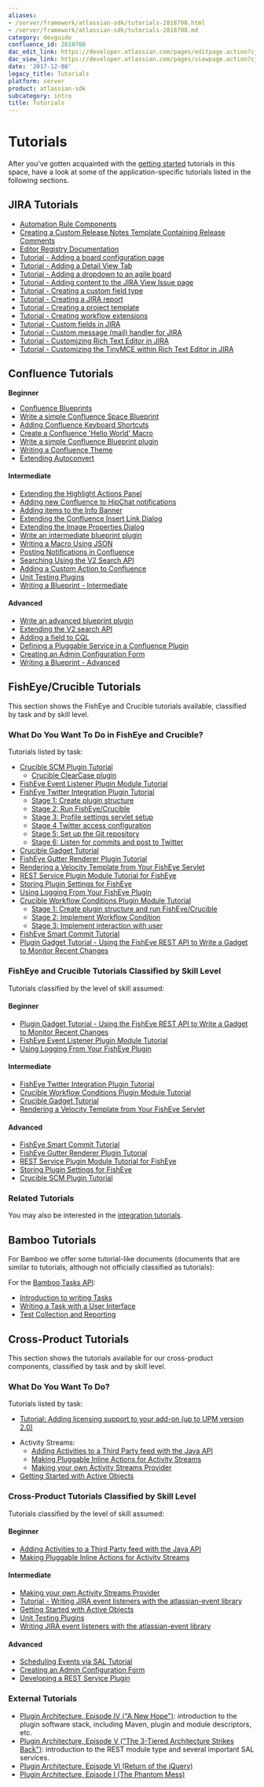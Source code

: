```yaml
---
aliases:
- /server/framework/atlassian-sdk/tutorials-2818708.html
- /server/framework/atlassian-sdk/tutorials-2818708.md
category: devguide
confluence_id: 2818708
dac_edit_link: https://developer.atlassian.com/pages/editpage.action?cjm=wozere&pageId=2818708
dac_view_link: https://developer.atlassian.com/pages/viewpage.action?cjm=wozere&pageId=2818708
date: '2017-12-08'
legacy_title: Tutorials
platform: server
product: atlassian-sdk
subcategory: intro
title: Tutorials
---
```

# Tutorials

After you've gotten acquainted with the [getting started](/server/framework/atlassian-sdk/set-up-the-atlassian-plugin-sdk-and-build-a-project) tutorials in this space, have a look at some of the application-specific tutorials listed in the following sections.

## JIRA Tutorials

-   [Automation Rule Components](https://developer.atlassian.com/display/JIRADEV/Automation+Rule+Components)
-   [Creating a Custom Release Notes Template Containing Release Comments](https://developer.atlassian.com/display/JIRADEV/Creating+a+Custom+Release+Notes+Template+Containing+Release+Comments)
-   [Editor Registry Documentation](https://developer.atlassian.com/display/JIRADEV/Editor+Registry+Documentation)
-   [Tutorial - Adding a board configuration page](https://developer.atlassian.com/display/JIRADEV/Tutorial+-+Adding+a+board+configuration+page)
-   [Tutorial - Adding a Detail View Tab](https://developer.atlassian.com/display/JIRADEV/Tutorial+-+Adding+a+Detail+View+Tab)
-   [Tutorial - Adding a dropdown to an agile board](https://developer.atlassian.com/display/JIRADEV/Tutorial+-+Adding+a+dropdown+to+an+agile+board)
-   [Tutorial - Adding content to the JIRA View Issue page](https://developer.atlassian.com/display/JIRADEV/Tutorial+-+Adding+content+to+the+JIRA+View+Issue+page)
-   [Tutorial - Creating a custom field type](https://developer.atlassian.com/display/JIRADEV/Tutorial+-+Creating+a+custom+field+type)
-   [Tutorial - Creating a JIRA report](https://developer.atlassian.com/display/JIRADEV/Tutorial+-+Creating+a+JIRA+report)
-   [Tutorial - Creating a project template](https://developer.atlassian.com/display/JIRADEV/Tutorial+-+Creating+a+project+template)
-   [Tutorial - Creating workflow extensions](https://developer.atlassian.com/display/JIRADEV/Tutorial+-+Creating+workflow+extensions)
-   [Tutorial - Custom fields in JIRA](https://developer.atlassian.com/display/JIRADEV/Tutorial+-+Custom+fields+in+JIRA)
-   [Tutorial - Custom message (mail) handler for JIRA](https://developer.atlassian.com/display/JIRADEV/Tutorial+-+Custom+message+%28mail%29+handler+for+JIRA)
-   [Tutorial - Customizing Rich Text Editor in JIRA](https://developer.atlassian.com/display/JIRADEV/Tutorial+-+Customizing+Rich+Text+Editor+in+JIRA)
-   [Tutorial - Customizing the TinyMCE within Rich Text Editor in JIRA](https://developer.atlassian.com/display/JIRADEV/Tutorial+-+Customizing+the+TinyMCE+within+Rich+Text+Editor+in+JIRA)

## Confluence Tutorials

**Beginner**

-   [Confluence Blueprints](https://developer.atlassian.com/display/CONFDEV/Confluence+Blueprints)
-   [Write a simple Confluence Space Blueprint](https://developer.atlassian.com/display/CONFDEV/Write+a+simple+Confluence+Space+Blueprint)
-   [Adding Confluence Keyboard Shortcuts](https://developer.atlassian.com/display/CONFDEV/Adding+Confluence+Keyboard+Shortcuts)
-   [Create a Confluence 'Hello World' Macro](/server/framework/atlassian-sdk/create-a-confluence-hello-world-macro)
-   [Write a simple Confluence Blueprint plugin](https://developer.atlassian.com/display/CONFDEV/Write+a+simple+Confluence+Blueprint+plugin)
-   [Writing a Confluence Theme](https://developer.atlassian.com/display/CONFDEV/Writing+a+Confluence+Theme)
-   [Extending Autoconvert](https://developer.atlassian.com/display/CONFDEV/Extending+Autoconvert)

#### Intermediate

-   [Extending the Highlight Actions Panel](https://developer.atlassian.com/display/CONFDEV/Extending+the+Highlight+Actions+Panel)
-   [Adding new Confluence to HipChat notifications](https://developer.atlassian.com/display/CONFDEV/Adding+new+Confluence+to+HipChat+notifications)
-   [Adding items to the Info Banner](https://developer.atlassian.com/display/CONFDEV/Adding+items+to+the+Info+Banner)
-   [Extending the Confluence Insert Link Dialog](https://developer.atlassian.com/display/CONFDEV/Extending+the+Confluence+Insert+Link+Dialog)
-   [Extending the Image Properties Dialog](https://developer.atlassian.com/display/CONFDEV/Extending+the+Image+Properties+Dialog)
-   [Write an intermediate blueprint plugin](https://developer.atlassian.com/display/CONFDEV/Write+an+intermediate+blueprint+plugin)
-   [Writing a Macro Using JSON](https://developer.atlassian.com/display/CONFDEV/Writing+a+Macro+Using+JSON)
-   [Posting Notifications in Confluence](https://developer.atlassian.com/display/CONFDEV/Posting+Notifications+in+Confluence)
-   [Searching Using the V2 Search API](https://developer.atlassian.com/display/CONFDEV/Searching+Using+the+V2+Search+API)
-   [Adding a Custom Action to Confluence](https://developer.atlassian.com/display/CONFDEV/Adding+a+Custom+Action+to+Confluence)
-   [Unit Testing Plugins](https://developer.atlassian.com/display/CONFDEV/Unit+Testing+Plugins)
-   [Writing a Blueprint - Intermediate](https://developer.atlassian.com/display/CONFDEV/Writing+a+Blueprint+-+Intermediate)

#### Advanced

-   [Write an advanced blueprint plugin](https://developer.atlassian.com/display/CONFDEV/Write+an+advanced+blueprint+plugin)
-   [Extending the V2 search API](https://developer.atlassian.com/display/CONFDEV/Extending+the+V2+search+API)
-   [Adding a field to CQL](https://developer.atlassian.com/display/CONFDEV/Adding+a+field+to+CQL)
-   [Defining a Pluggable Service in a Confluence Plugin](https://developer.atlassian.com/display/CONFDEV/Defining+a+Pluggable+Service+in+a+Confluence+Plugin)
-   [Creating an Admin Configuration Form](/server/framework/atlassian-sdk/creating-an-admin-configuration-form)
-   [Writing a Blueprint - Advanced](https://developer.atlassian.com/display/CONFDEV/Writing+a+Blueprint+-+Advanced)

## FishEye/Crucible Tutorials

This section shows the FishEye and Crucible tutorials available, classified by task and by skill level.

### What Do You Want To Do in FishEye and Crucible?

Tutorials listed by task:

-   [Crucible SCM Plugin Tutorial](https://developer.atlassian.com/display/FECRUDEV/Crucible+SCM+Plugin+Tutorial)
    -   [Crucible ClearCase plugin](https://developer.atlassian.com/display/FECRUDEV/Crucible+ClearCase+plugin)
-   [FishEye Event Listener Plugin Module Tutorial](https://developer.atlassian.com/display/FECRUDEV/FishEye+Event+Listener+Plugin+Module+Tutorial)
-   [FishEye Twitter Integration Plugin Tutorial](https://developer.atlassian.com/display/FECRUDEV/FishEye+Twitter+Integration+Plugin+Tutorial)
    -   [Stage 1: Create plugin structure](https://developer.atlassian.com/display/FECRUDEV/Stage+1%3A+Create+plugin+structure)
    -   [Stage 2: Run FishEye/Crucible](https://developer.atlassian.com/pages/viewpage.action?pageId=37225303)
    -   [Stage 3: Profile settings servlet setup](https://developer.atlassian.com/display/FECRUDEV/Stage+3%3A+Profile+settings+servlet+setup)
    -   [Stage 4 Twitter access configuration](https://developer.atlassian.com/display/FECRUDEV/Stage+4+Twitter+access+configuration)
    -   [Stage 5: Set up the Git repository](https://developer.atlassian.com/display/FECRUDEV/Stage+5%3A+Set+up+the+Git+repository)
    -   [Stage 6: Listen for commits and post to Twitter](https://developer.atlassian.com/display/FECRUDEV/Stage+6%3A+Listen+for+commits+and+post+to+Twitter)
-   [Crucible Gadget Tutorial](https://developer.atlassian.com/display/FECRUDEV/Crucible+Gadget+Tutorial)
-   [FishEye Gutter Renderer Plugin Tutorial](https://developer.atlassian.com/display/FECRUDEV/FishEye+Gutter+Renderer+Plugin+Tutorial)
-   [Rendering a Velocity Template from Your FishEye Servlet](https://developer.atlassian.com/display/FECRUDEV/Rendering+a+Velocity+Template+from+Your+FishEye+Servlet)
-   [REST Service Plugin Module Tutorial for FishEye](https://developer.atlassian.com/display/FECRUDEV/REST+Service+Plugin+Module+Tutorial+for+FishEye)
-   [Storing Plugin Settings for FishEye](https://developer.atlassian.com/display/FECRUDEV/Storing+Plugin+Settings+for+FishEye)
-   [Using Logging From Your FishEye Plugin](https://developer.atlassian.com/display/FECRUDEV/Using+Logging+From+Your+FishEye+Plugin)
-   [Crucible Workflow Conditions Plugin Module Tutorial](https://developer.atlassian.com/display/FECRUDEV/Crucible+Workflow+Conditions+Plugin+Module+Tutorial)
    -   [Stage 1: Create plugin structure and run FishEye/Crucible](https://developer.atlassian.com/pages/viewpage.action?pageId=43287858)
    -   [Stage 2: Implement Workflow Condition](https://developer.atlassian.com/display/FECRUDEV/Stage+2%3A+Implement+Workflow+Condition)
    -   [Stage 3: Implement interaction with user](https://developer.atlassian.com/display/FECRUDEV/Stage+3%3A+Implement+interaction+with+user)
-   [FishEye Smart Commit Tutorial](https://developer.atlassian.com/display/FECRUDEV/FishEye+Smart+Commit+Tutorial)
-   [Plugin Gadget Tutorial - Using the FishEye REST API to Write a Gadget to Monitor Recent Changes](https://developer.atlassian.com/display/FECRUDEV/Plugin+Gadget+Tutorial+-+Using+the+FishEye+REST+API+to+Write+a+Gadget+to+Monitor+Recent+Changes)

### FishEye and Crucible Tutorials Classified by Skill Level

Tutorials classified by the level of skill assumed:

#### Beginner

-   [Plugin Gadget Tutorial - Using the FishEye REST API to Write a Gadget to Monitor Recent Changes](https://developer.atlassian.com/display/FECRUDEV/Plugin+Gadget+Tutorial+-+Using+the+FishEye+REST+API+to+Write+a+Gadget+to+Monitor+Recent+Changes)
-   [FishEye Event Listener Plugin Module Tutorial](https://developer.atlassian.com/display/FECRUDEV/FishEye+Event+Listener+Plugin+Module+Tutorial)
-   [Using Logging From Your FishEye Plugin](https://developer.atlassian.com/display/FECRUDEV/Using+Logging+From+Your+FishEye+Plugin)

#### Intermediate

-   [FishEye Twitter Integration Plugin Tutorial](https://developer.atlassian.com/display/FECRUDEV/FishEye+Twitter+Integration+Plugin+Tutorial)
-   [Crucible Workflow Conditions Plugin Module Tutorial](https://developer.atlassian.com/display/FECRUDEV/Crucible+Workflow+Conditions+Plugin+Module+Tutorial)
-   [Crucible Gadget Tutorial](https://developer.atlassian.com/display/FECRUDEV/Crucible+Gadget+Tutorial)
-   [Rendering a Velocity Template from Your FishEye Servlet](https://developer.atlassian.com/display/FECRUDEV/Rendering+a+Velocity+Template+from+Your+FishEye+Servlet)

#### Advanced

-   [FishEye Smart Commit Tutorial](https://developer.atlassian.com/display/FECRUDEV/FishEye+Smart+Commit+Tutorial)
-   [FishEye Gutter Renderer Plugin Tutorial](https://developer.atlassian.com/display/FECRUDEV/FishEye+Gutter+Renderer+Plugin+Tutorial)
-   [REST Service Plugin Module Tutorial for FishEye](https://developer.atlassian.com/display/FECRUDEV/REST+Service+Plugin+Module+Tutorial+for+FishEye)
-   [Storing Plugin Settings for FishEye](https://developer.atlassian.com/display/FECRUDEV/Storing+Plugin+Settings+for+FishEye)
-   [Crucible SCM Plugin Tutorial](https://developer.atlassian.com/display/FECRUDEV/Crucible+SCM+Plugin+Tutorial)

### Related Tutorials

You may also be interested in the [integration tutorials](https://developer.atlassian.com/display/FECRUDEV/Integration+Tutorials).

## Bamboo Tutorials

For Bamboo we offer some tutorial-like documents (documents that are similar to tutorials, although not officially classified as tutorials):

For the [Bamboo Tasks API](https://developer.atlassian.com/display/BAMBOODEV/Bamboo+Tasks+API):

-   [Introduction to writing Tasks](https://developer.atlassian.com/display/BAMBOODEV/Introduction+to+writing+Tasks)
-   [Writing a Task with a User Interface](https://developer.atlassian.com/display/BAMBOODEV/Writing+a+Task+with+a+User+Interface)
-   [Test Collection and Reporting](https://developer.atlassian.com/display/BAMBOODEV/Test+Collection+and+Reporting)

## Cross-Product Tutorials

This section shows the tutorials available for our cross-product components, classified by task and by skill level.

### What Do You Want To Do?

Tutorials listed by task:

-   [Tutorial: Adding licensing support to your add-on (up to UPM version 2.0)](https://developer.atlassian.com/pages/viewpage.action?pageId=8947417)

<!-- -->

-   Activity Streams:
    -   [Adding Activities to a Third Party feed with the Java API](https://developer.atlassian.com/display/DOCS/Adding+Activities+to+a+Third+Party+feed+with+the+Java+API)
    -   [Making Pluggable Inline Actions for Activity Streams](https://developer.atlassian.com/display/DOCS/Making+Pluggable+Inline+Actions+for+Activity+Streams)
    -   [Making your own Activity Streams Provider](https://developer.atlassian.com/display/DOCS/Making+your+own+Activity+Streams+Provider)
-   [Getting Started with Active Objects](https://developer.atlassian.com/display/DOCS/Getting+Started+with+Active+Objects)

### Cross-Product Tutorials Classified by Skill Level

Tutorials classified by the level of skill assumed:

#### Beginner

-   [Adding Activities to a Third Party feed with the Java API](/server/framework/atlassian-sdk/adding-activities-to-a-third-party-feed-with-the-java-api)
-   [Making Pluggable Inline Actions for Activity Streams](/server/framework/atlassian-sdk/making-pluggable-inline-actions-for-activity-streams)

#### Intermediate

-   [Making your own Activity Streams Provider](/server/framework/atlassian-sdk/making-your-own-activity-streams-provider)
-   [Tutorial - Writing JIRA event listeners with the atlassian-event library](https://developer.atlassian.com/display/JIRADEV/Tutorial+-+Writing+JIRA+event+listeners+with+the+atlassian-event+library)
-   [Getting Started with Active Objects](/server/framework/atlassian-sdk/getting-started-with-active-objects)
-   [Unit Testing Plugins](https://developer.atlassian.com/display/CONFDEV/Unit+Testing+Plugins)
-   [Writing JIRA event listeners with the atlassian-event library](/display/JIRASERVER/Writing+JIRA+event+listeners+with+the+atlassian-event+library)

#### Advanced

-   [Scheduling Events via SAL Tutorial](/server/framework/atlassian-sdk/scheduling-events-via-sal-tutorial)
-   [Creating an Admin Configuration Form](/server/framework/atlassian-sdk/creating-an-admin-configuration-form)
-   [Developing a REST Service Plugin](/server/framework/atlassian-sdk/developing-a-rest-service-plugin)

### External Tutorials

-   <a href="https://www.atlassian.com/blog/archives/plugin_architecture_episode_iv" class="external-link">Plugin Architecture, Episode IV (&quot;A New Hope&quot;)</a>: introduction to the plugin software stack, including Maven, plugin and module descriptors, etc.
-   <a href="https://www.atlassian.com/blog/archives/plugin_architecture_episode_v_the_3_tiered_architecture_strikes_back" class="external-link">Plugin Architecture, Episode V (&quot;The 3-Tiered Architecture Strikes Back&quot;)</a>: introduction to the REST module type and several important SAL services.
-   <a href="https://www.atlassian.com/blog/archives/plugin_architecture_episode_vi" class="external-link">Plugin Architecture, Episode VI (Return of the jQuery)</a>
-   <a href="https://www.atlassian.com/blog/archives/plugin_architecture_episode_i" class="external-link">Plugin Architecture, Episode I (The Phantom Mess)</a>
